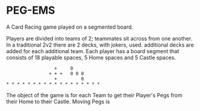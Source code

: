PEG-EMS
=======

A Card Racing game played on a segmented board.

Players are divided into teams of 2; teammates sit across from one another. 
In a traditional 2v2 there are 2 decks, with jokers, used. additional decks are added for each additional team.
Each player has a board segment that consists of 18 playable spaces, 5 Home spaces and 5 Castle spaces.


                      +     0 
                    + + +   0 0 0
                      +         0
    * * * * * * * * * * * * * * * * * *
  
  
The object of the game is for each Team to get their Player's Pegs from their Home to their Castle.
Moving Pegs is 

